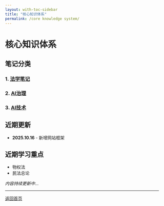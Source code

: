 ```yaml
---
layout: with-toc-sidebar
title: "核心知识体系"
permalink: /core knowledge system/
---
```


# 核心知识体系

## 笔记分类

### 1. [法学笔记](/legal-notes/)

### 2. [AI治理](/ai-governance/)  

### 3. [AI技术](/ai-technology/)

## 近期更新
- **2025.10.16** - 新增网站框架

## 近期学习重点
- 物权法
- 民法总论

*内容持续更新中...*

---
[返回首页](/index.html)

